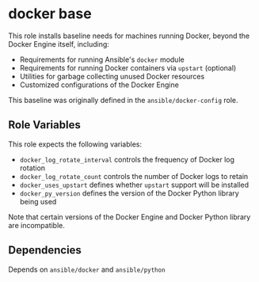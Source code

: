 docker base
===========

This role installs baseline needs for machines running Docker, beyond the Docker Engine itself,
including:

 -  Requirements for running Ansible's `docker` module
 -  Requirements for running Docker containers via `upstart` (optional)
 -  Utilities for garbage collecting unused Docker resources
 -  Customized configurations of the Docker Engine

This baseline was originally defined in the `ansible/docker-config` role.


Role Variables
--------------

This role expects the following variables:

 -  `docker_log_rotate_interval` controls the frequency of Docker log rotation
 -  `docker_log_rotate_count` controls the number of Docker logs to retain
 -  `docker_uses_upstart` defines whether `upstart` support will be installed
 -  `docker_py_version` defines the version of the Docker Python library being used

Note that certain versions of the Docker Engine and Docker Python library are incompatible.


Dependencies
------------

Depends on `ansible/docker` and `ansible/python`
